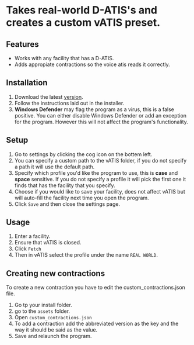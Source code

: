 # Takes real-world D-ATIS's and creates a custom vATIS preset.

## Features
- Works with any facility that has a D-ATIS.
- Adds appropiate contractions so the voice atis reads it correctly.

## Installation

1. Download the latest [version](https://github.com/EMcNugget/D-ATIS-to-vATIS/releases).
2. Follow the instructions laid out in the installer.
3. **Windows Defender** may flag the program as a virus, this is a false positive. You can either disable Windows Defender or add an exception for the program. However this will not affect the program's functionality.

## Setup

1. Go to settings by clicking the cog icon on the bottem left.
2. You can specify a custom path to the vATIS folder, if you do not specify a path it will use the default path.
3. Specify which profile you'd like the program to use, this is **case** and **space** sensitive. If you do not specify a profile it will pick the first one it finds that has the facility that you specify.
4. Choose if you would like to save your facility, does not affect vATIS but will auto-fill the facility next time you open the program.
5. Click `Save` and then close the settings page.

## Usage

1. Enter a facility.
2. Ensure that vATIS is closed.
3. Click `Fetch`
4. Then in vATIS select the profile under the name `REAL WORLD`.

## Creating new contractions

To create a new contraction you have to edit the custom_contractions.json file.

1. Go tp your install folder.
2. go to the `assets` folder.
3. Open ```custom_contractions.json```
4. To add a contraction add the abbreviated version as the key and the way it should be said as the value.
5. Save and relaunch the program.
